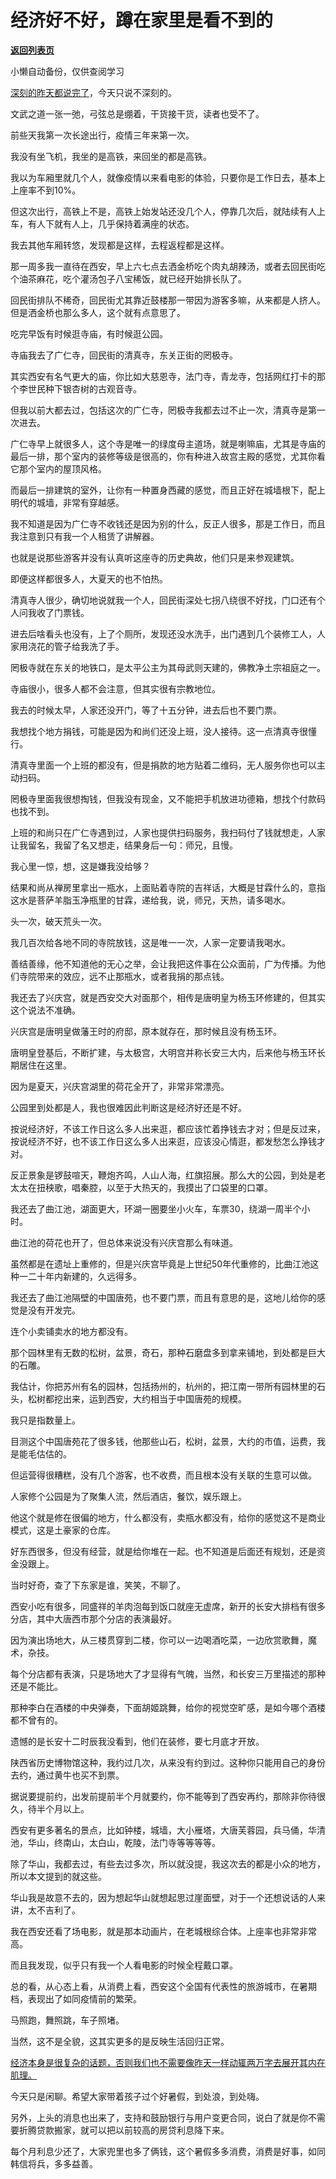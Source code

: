# 经济好不好，蹲在家里是看不到的

[**返回列表页**](/gzh/记忆承载)

小懒自动备份，仅供查阅学习

[深刻的昨天都说完了](http://mp.weixin.qq.com/s?__biz=MzkwMzQ1MzczOQ==&mid=2247483986&idx=1&sn=7246319d0bed71f9bbc88888f8ec894c&chksm=c0974f16f7e0c600b41794f1182dd02c68983d7d2738c4a15bb56f7ba8c759cdfb3001af0b7f&scene=21#wechat_redirect)，今天只说不深刻的。  

文武之道一张一弛，弓弦总是绷着，干货接干货，读者也受不了。  

前些天我第一次长途出行，疫情三年来第一次。  

我没有坐飞机，我坐的是高铁，来回坐的都是高铁。  

我以为车厢里就几个人，就像疫情以来看电影的体验，只要你是工作日去，基本上上座率不到10%。  

但这次出行，高铁上不是，高铁上始发站还没几个人，停靠几次后，就陆续有人上车，有人下就有人上，几乎保持着满座的状态。

我去其他车厢转悠，发现都是这样，去程返程都是这样。  

那一周多我一直待在西安，早上六七点去洒金桥吃个肉丸胡辣汤，或者去回民街吃个油茶麻花，吃个灌汤包子八宝稀饭，就已经开始排长队了。

回民街排队不稀奇，回民街尤其靠近鼓楼那一带因为游客多嘛，从来都是人挤人。但是洒金桥也那么多人，这个就有点意思了。  

吃完早饭有时候逛寺庙，有时候逛公园。  

寺庙我去了广仁寺，回民街的清真寺，东关正街的罔极寺。

其实西安有名气更大的庙，你比如大慈恩寺，法门寺，青龙寺，包括网红打卡的那个李世民种下银杏树的古观音寺。

但我以前大都去过，包括这次的广仁寺，罔极寺我都去过不止一次，清真寺是第一次进去。

广仁寺早上就很多人，这个寺是唯一的绿度母主道场，就是喇嘛庙，尤其是寺庙的最后一排，那个室内的装修等级是很高的，你有种进入故宫主殿的感觉，尤其你看它那个室内的屋顶风格。

而最后一排建筑的室外，让你有一种置身西藏的感觉，而且正好在城墙根下，配上明代的城墙，非常有穿越感。

我不知道是因为广仁寺不收钱还是因为别的什么，反正人很多，那是工作日，而且我注意到只有我一个人租赁了讲解器。

也就是说那些游客并没有认真听这座寺的历史典故，他们只是来参观建筑。

即便这样都很多人，大夏天的也不怕热。

清真寺人很少，确切地说就我一个人，回民街深处七拐八绕很不好找，门口还有个人问我收了门票钱。

进去后啥看头也没有，上了个厕所，发现还没水洗手，出门遇到几个装修工人，人家用浇花的管子给我洗了手。

罔极寺就在东关的地铁口，是太平公主为其母武则天建的，佛教净土宗祖庭之一。

寺庙很小，很多人都不会注意，但其实很有宗教地位。

我去的时候太早，人家还没开门，等了十五分钟，进去后也不要门票。  

我想找个地方捐钱，可能是因为和尚们还没上班，没人接待。这一点清真寺很懂行。

清真寺里面一个上班的都没有，但是捐款的地方贴着二维码，无人服务你也可以主动扫码。  

罔极寺里面我很想掏钱，但我没有现金，又不能把手机放进功德箱，想找个付款码也找不到。

上班的和尚只在广仁寺遇到过，人家也提供扫码服务，我扫码付了钱就想走，人家让我留名，我留了名又想走，结果身后一句：师兄，且慢。  

我心里一惊，想，这是嫌我没给够？  

结果和尚从禅房里拿出一瓶水，上面贴着寺院的吉祥话，大概是甘霖什么的，意指这水是菩萨羊脂玉净瓶里的甘霖，递给我，说，师兄，天热，请多喝水。  

头一次，破天荒头一次。

我几百次给各地不同的寺院放钱，这是唯一一次，人家一定要请我喝水。  

善结善缘，他不知道他的无心之举，会让我把这件事在公众面前，广为传播。为他们寺院带来的效应，远不止那瓶水，或者我捐的那点钱。  

我还去了兴庆宫，就是西安交大对面那个，相传是唐明皇为杨玉环修建的，但其实这个说法不准确。

兴庆宫是唐明皇做藩王时的府邸，原本就存在，那时候且没有杨玉环。

唐明皇登基后，不断扩建，与太极宫，大明宫并称长安三大内，后来他与杨玉环长期居住在这里。

因为是夏天，兴庆宫湖里的荷花全开了，非常非常漂亮。  

公园里到处都是人，我也很难因此判断这是经济好还是不好。  

按说经济好，不该工作日这么多人出来逛，都应该忙着挣钱去才对；但是反过来，按说经济不好，也不该工作日这么多人出来逛，应该没心情逛，都发愁怎么挣钱才对。  

反正景象是锣鼓喧天，鞭炮齐鸣，人山人海，红旗招展。那么大的公园，到处是老太太在扭秧歌，唱秦腔，以至于大热天的，我摸出了口袋里的口罩。

我还去了曲江池，湖面更大，环湖一圈要坐小火车，车票30，绕湖一周半个小时。  

曲江池的荷花也开了，但总体来说没有兴庆宫那么有味道。  

虽然都是在遗址上重修的，但是兴庆宫毕竟是上世纪50年代重修的，比曲江池这种一二十年内新建的，久远得多。  

我还去了曲江池隔壁的中国唐苑，也不要门票，而且有意思的是，这地儿给你的感觉是没有开发完。  

连个小卖铺卖水的地方都没有。

那个园林里有无数的松树，盆景，奇石，那种石磨盘多到拿来铺地，到处都是巨大的石雕。

我估计，你把苏州有名的园林，包括扬州的，杭州的，把江南一带所有园林里的石头，松树都挖出来，运到西安，大约相当于中国唐苑的规模。  

我只是指数量上。  

目测这个中国唐苑花了很多钱，他那些山石，松树，盆景，大约的市值，运费，我是能毛估估的。  

但运营得很糟糕，没有几个游客，也不收费，而且根本没有关联的生意可以做。  

人家修个公园是为了聚集人流，然后酒店，餐饮，娱乐跟上。

他这个就是修在很偏的地方，什么都没有，卖瓶水都没有，给你的感觉这不是商业模式，这是土豪家的仓库。  

好东西很多，但没有经营，就是给你堆在一起。也不知道是后面还有规划，还是资金没跟上。  

当时好奇，查了下东家是谁，笑笑，不聊了。

西安小吃有很多，同盛祥的羊肉泡每到饭口就座无虚席，新开的长安大排档有很多分店，其中大唐西市那个分店的表演最好。

因为演出场地大，从三楼贯穿到二楼，你可以一边喝酒吃菜，一边欣赏歌舞，魔术，杂技。

每个分店都有表演，只是场地大了才显得有气魄，当然，和长安三万里描述的那种还是不能比。  

那种李白在酒楼的中央弹奏，下面胡姬跳舞，给你的视觉空旷感，是如今哪个酒楼都不曾有的。  

遗憾的是长安十二时辰我没看到，他们在装修，要七月底才开放。

陕西省历史博物馆这种，我约过几次，从来没有约到过。这种你只能用自己的身份去约，通过黄牛也买不到票。

据说要提前约，出发前提前半个月就要约，你不能等到了西安再约，那除非你待很久，待半个月以上。

西安有更多著名的景点，比如钟楼，城墙，大小雁塔，大唐芙蓉园，兵马俑，华清池，华山，终南山，太白山，乾陵，法门寺等等等等。

除了华山，我都去过，有些去过多次，所以就没提，我这次去的都是小众的地方，所以本文提到的就这些。

华山我是故意不去的，因为想起华山就想起思过崖面壁，对于一个还想说话的人来讲，太不吉利了。

我在西安还看了场电影，就是那本动画片，在老城根综合体。上座率也非常非常高。

而且我发现，似乎只有我一个人看电影的时候全程戴口罩。  

总的看，从心态上看，从消费上看，西安这个全国有代表性的旅游城市，在暑期档，表现出了如同疫情前的繁荣。  

马照跑，舞照跳，车子照堵。  

当然，这不是全貌，这其实更多的是反映生活回归正常。  

[经济本身是很复杂的话题，否则我们也不需要像昨天一样动辄两万字去展开其内在肌理。  
](http://mp.weixin.qq.com/s?__biz=MzkwMzQ1MzczOQ==&mid=2247483986&idx=1&sn=7246319d0bed71f9bbc88888f8ec894c&chksm=c0974f16f7e0c600b41794f1182dd02c68983d7d2738c4a15bb56f7ba8c759cdfb3001af0b7f&scene=21#wechat_redirect)

今天只是闲聊。希望大家带着孩子过个好暑假，到处浪，到处嗨。

另外，上头的消息也出来了，支持和鼓励银行与用户变更合同，说白了就是你不需要折腾贷款搬家，就可以把以前较高的房贷利息降下来。  

每个月利息少还了，大家兜里也多了俩钱，这个暑假多多消费，消费是好事，如同韩信将兵，多多益善。

